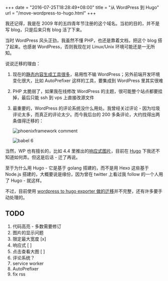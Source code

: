 +++
date = "2016-07-25T18:28:49+08:00"
title = "从 WordPress 到 Hugo"
url = "/move-wordpress-to-hugo.html"
+++

我还记得，我是在 2009 年的五四青年节注册的这个域名。当初的目的，并不是写 blog，只是后来只有 blog 活了下来。

当时 WordPress 风头正劲，我虽然不懂 PHP，也还是靠着文档，把这个 blog 搭了起来。也感谢 WordPress，否则我现在对 Linux/Unix 环境可能还是一无所知。

说说迁移的理由：

1. 现在的[静态内容生成工具很多](https://www.staticgen.com/)，易用性不输 WordPress；另外前端开发环境变化很大，比如 AutoPrefixer 这样的工具，要集成到 WordPress 里其实很难
2. PHP 太脆弱了，如果我在线修改 WordPress 的主题，很可能整个站点都要挂掉，最后只能 ssh 到 vps 上直接改源文件
2. 最重要的，WordPress 的评论系统没什么用处。我曾经关过评论 - 因为垃圾评论太多，而真正的评论太少。而今我后台的 200 多条评论，大约找得出两条值得迁移的：

    ![phoenixframework comment](img/elixir-phoenix-framework-comment.png)

    ![babel 6](img/babel-6-comment.png)

当然，WP 也有擅长的，比如 4.4 里推出的[响应式图片](https://make.wordpress.org/core/2015/11/10/responsive-images-in-wordpress-4-4/)，目前在 [Hugo](https://gohugo.io/) 下我还不知道如何弄。但这是后话 - 迁了再说。

至于为什么用 Hugo - 它是基于 golang 搭建的，而不是用 Hexo 这些基于 Node.js 搭建的，大概要说是缘份，因为曾在 twitter 上看过我 follow 的一个人用了 Hugo - 就这样。

不过，目前使用 [wordpress to hugo exporter 做的迁移](https://github.com/SchumacherFM/wordpress-to-hugo-exporter)并不完整，还有许多要手动处理的。

## TODO

1. 代码高亮 - 多数需要修订
2. 图片的显示问题
  1. 限定最大宽度 [x]
  2. 响应式 [ ]
  3. 点击查看大图 [ ]
3. 评论系统？
4. service worker
5. AutoPrefixer
6. fix rss

